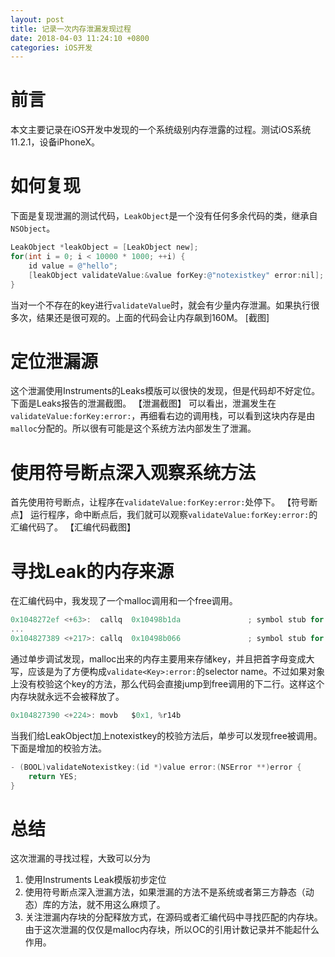 ```yaml
---
layout: post
title: 记录一次内存泄漏发现过程
date: 2018-04-03 11:24:10 +0800
categories: iOS开发
---
```


# 前言
本文主要记录在iOS开发中发现的一个系统级别内存泄露的过程。测试iOS系统11.2.1，设备iPhoneX。

# 如何复现
下面是复现泄漏的测试代码，`LeakObject`是一个没有任何多余代码的类，继承自`NSObject`。
```objectivec
LeakObject *leakObject = [LeakObject new];
for(int i = 0; i < 10000 * 1000; ++i) {
    id value = @"hello";
    [leakObject validateValue:&value forKey:@"notexistkey" error:nil];
}
```
当对一个不存在的key进行`validateValue`时，就会有少量内存泄漏。如果执行很多次，结果还是很可观的。上面的代码会让内存飙到160M。
[截图]

# 定位泄漏源
这个泄漏使用Instruments的Leaks模版可以很快的发现，但是代码却不好定位。下面是Leaks报告的泄漏截图。
【泄漏截图】
可以看出，泄漏发生在`validateValue:forKey:error:`，再细看右边的调用栈，可以看到这块内存是由`malloc`分配的。所以很有可能是这个系统方法内部发生了泄漏。

# 使用符号断点深入观察系统方法
首先使用符号断点，让程序在`validateValue:forKey:error:`处停下。
【符号断点】
运行程序，命中断点后，我们就可以观察`validateValue:forKey:error:`的汇编代码了。
【汇编代码截图】

# 寻找Leak的内存来源
在汇编代码中，我发现了一个malloc调用和一个free调用。
```c
0x1048272ef <+63>:  callq  0x10498b1da               ; symbol stub for: malloc
...
0x104827389 <+217>: callq  0x10498b066               ; symbol stub for: free
```
通过单步调试发现，malloc出来的内存主要用来存储key，并且把首字母变成大写，应该是为了方便构成`validate<Key>:error:`的selector name。不过如果对象上没有校验这个key的方法，那么代码会直接jump到free调用的下二行。这样这个内存块就永远不会被释放了。
```c
0x104827390 <+224>: movb   $0x1, %r14b
```
当我们给LeakObject加上notexistkey的校验方法后，单步可以发现free被调用。下面是增加的校验方法。
```objectivec
- (BOOL)validateNotexistkey:(id *)value error:(NSError **)error {
    return YES;
}
```

# 总结
这次泄漏的寻找过程，大致可以分为
1. 使用Instruments Leak模版初步定位
1. 使用符号断点深入泄漏方法，如果泄漏的方法不是系统或者第三方静态（动态）库的方法，就不用这么麻烦了。
1. 关注泄漏内存块的分配释放方式，在源码或者汇编代码中寻找匹配的内存块。
由于这次泄漏的仅仅是malloc内存块，所以OC的引用计数记录并不能起什么作用。